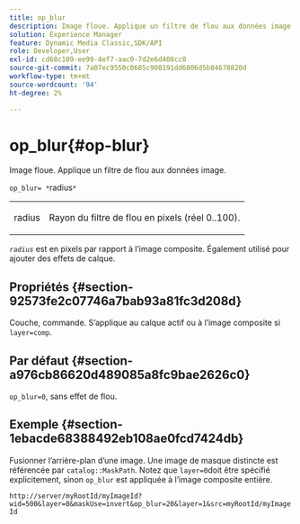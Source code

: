 ```yaml
---
title: op_blur
description: Image floue. Applique un filtre de flou aux données image.
solution: Experience Manager
feature: Dynamic Media Classic,SDK/API
role: Developer,User
exl-id: cd68c109-ee99-4ef7-aac0-7d2e6d408cc0
source-git-commit: 7a07ec9550c0685c908191dd6806d5b84678820d
workflow-type: tm+mt
source-wordcount: '94'
ht-degree: 2%

---
```


# op_blur{#op-blur}

Image floue. Applique un filtre de flou aux données image.

`op_blur= *`radius`*`

<table id="simpletable_1DD41D819BE74130A77ECFC28486F70A"> 
 <tr class="strow"> 
  <td class="stentry"> <p><span class="varname"> radius</span> </p> </td> 
  <td class="stentry"> <p>Rayon du filtre de flou en pixels (réel 0..100). </p></td> 
 </tr> 
</table>

*`radius`* est en pixels par rapport à l’image composite. Également utilisé pour ajouter des effets de calque.

## Propriétés {#section-92573fe2c07746a7bab93a81fc3d208d}

Couche, commande. S’applique au calque actif ou à l’image composite si `layer=comp`.

## Par défaut {#section-a976cb86620d489085a8fc9bae2626c0}

`op_blur=0`, sans effet de flou.

## Exemple {#section-1ebacde68388492eb108ae0fcd7424db}

Fusionner l’arrière-plan d’une image. Une image de masque distincte est référencée par `catalog::MaskPath`. Notez que `layer=0`doit être spécifié explicitement, sinon `op_blur` est appliquée à l’image composite entière.

`http://server/myRootId/myImageId?wid=500&layer=0&maskUse=invert&op_blur=20&layer=1&src=myRootId/myImageId`
